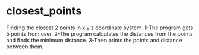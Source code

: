 # closest_points
Finding the closest 2 points in x y z coordinate system.
1-The program gets 5 points from user.
2-The program calculates the distances from the points and finds the minimum distance.
3-Then prints the points and distance between them.
